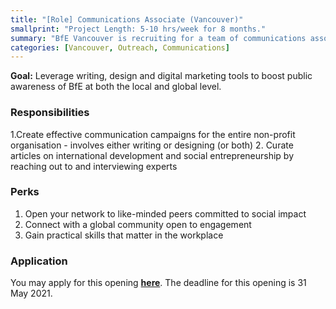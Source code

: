 ```yaml
---
title: "[Role] Communications Associate (Vancouver)"
smallprint: "Project Length: 5-10 hrs/week for 8 months."
summary: "BfE Vancouver is recruiting for a team of communications associates to boost public awareness of BfE in Vancouver. We are looking for students who have a growth mindset and are passionate about using business to drive social impact" # this will be visible on platforms like LinkedIn when sharing
categories: [Vancouver, Outreach, Communications]
---
```


**Goal:** Leverage writing, design and digital marketing tools to boost public awareness of BfE at both the local and global level. 

### Responsibilities
1.Create effective communication campaigns for the entire non-profit organisation - involves either writing or designing (or both)
2. Curate articles on international development and social entrepreneurship by reaching out to and interviewing experts

### Perks
1. Open your network to like-minded peers committed to social impact
2. Connect with a global community open to engagement
3. Gain practical skills that matter in the workplace

### Application
You may apply for this opening [**here**](https://forms.gle/CGbPjQ46wQo2CQ5k8). The deadline for this opening is 31 May 2021.
 

